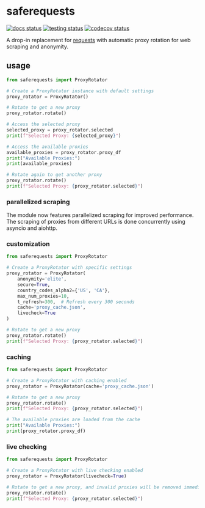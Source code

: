 # saferequests

[![docs status](https://readthedocs.org/projects/saferequests/badge/?version=latest)](https://saferequests.readthedocs.io/en/latest/?badge=latest)
[![testing status](https://github.com/DiTo97/saferequests/actions/workflows/testing.yaml/badge.svg?branch=contrib&event=pull_request)](https://github.com/DiTo97/saferequests/actions/workflows/testing.yaml)
[![codecov status](https://codecov.io/gh/DiTo97/saferequests/graph/badge.svg?token=WH1JIVPY7N)](https://codecov.io/gh/DiTo97/saferequests)

A drop-in replacement for [requests](https://docs.python-requests.org/en/latest) with automatic proxy rotation for web scraping and anonymity.

## usage

```python
from saferequests import ProxyRotator

# Create a ProxyRotator instance with default settings
proxy_rotator = ProxyRotator()

# Rotate to get a new proxy
proxy_rotator.rotate()

# Access the selected proxy
selected_proxy = proxy_rotator.selected
print(f"Selected Proxy: {selected_proxy}")

# Access the available proxies
available_proxies = proxy_rotator.proxy_df
print("Available Proxies:")
print(available_proxies)

# Rotate again to get another proxy
proxy_rotator.rotate()
print(f"Selected Proxy: {proxy_rotator.selected}")
```

### parallelized scraping

The module now features parallelized scraping for improved performance. The scraping of proxies from different URLs is done concurrently using asyncio and aiohttp.

### customization

```python
from saferequests import ProxyRotator

# Create a ProxyRotator with specific settings
proxy_rotator = ProxyRotator(
    anonymity='elite',
    secure=True,
    country_codes_alpha2={'US', 'CA'},
    max_num_proxies=10,
    t_refresh=300,  # Refresh every 300 seconds
    cache='proxy_cache.json',
    livecheck=True
)

# Rotate to get a new proxy
proxy_rotator.rotate()
print(f"Selected Proxy: {proxy_rotator.selected}")
```


### caching

```python
from saferequests import ProxyRotator

# Create a ProxyRotator with caching enabled
proxy_rotator = ProxyRotator(cache='proxy_cache.json')

# Rotate to get a new proxy
proxy_rotator.rotate()
print(f"Selected Proxy: {proxy_rotator.selected}")

# The available proxies are loaded from the cache
print("Available Proxies:")
print(proxy_rotator.proxy_df)
```


### live checking

```python
from saferequests import ProxyRotator

# Create a ProxyRotator with live checking enabled
proxy_rotator = ProxyRotator(livecheck=True)

# Rotate to get a new proxy, and invalid proxies will be removed immediately
proxy_rotator.rotate()
print(f"Selected Proxy: {proxy_rotator.selected}")
```
